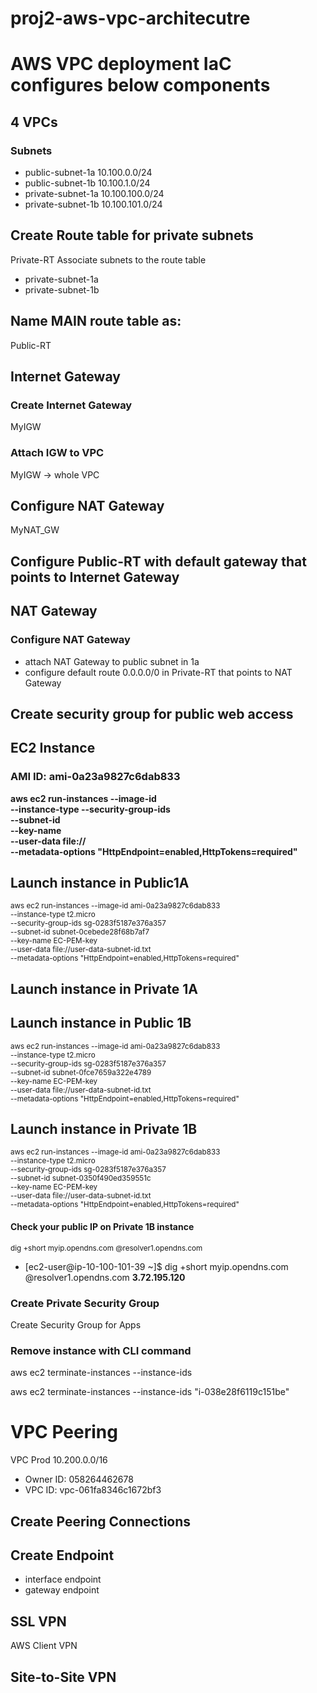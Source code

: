 # proj2-aws-vpc-architecutre


# AWS VPC deployment IaC configures below components
## 4 VPCs
### Subnets
- public-subnet-1a 10.100.0.0/24
- public-subnet-1b 10.100.1.0/24
- private-subnet-1a 10.100.100.0/24
- private-subnet-1b 10.100.101.0/24


## Create Route table for private subnets
Private-RT
Associate subnets to the route table
- private-subnet-1a
- private-subnet-1b

## Name MAIN route table as:
Public-RT

## Internet Gateway
### Create Internet Gateway
MyIGW
### Attach IGW to VPC
MyIGW -> whole VPC

## Configure NAT Gateway
MyNAT_GW

## Configure Public-RT with default gateway that points to Internet Gateway




## NAT Gateway
### Configure NAT Gateway
- attach NAT Gateway to public subnet in 1a
- configure default route 0.0.0.0/0 in Private-RT that points to NAT Gateway

## Create security group for public web access


## EC2 Instance
### AMI ID: ami-0a23a9827c6dab833

**aws ec2 run-instances --image-id <value> \
--instance-type --security-group-ids <value> \
--subnet-id <value> \
--key-name <value> \
--user-data file://<value> \
 --metadata-options "HttpEndpoint=enabled,HttpTokens=required"**


## Launch instance in Public1A
<sub>aws ec2 run-instances --image-id ami-0a23a9827c6dab833 \
--instance-type t2.micro \
 --security-group-ids sg-0283f5187e376a357 \
 --subnet-id subnet-0cebede28f68b7af7 \
 --key-name EC-PEM-key \
 --user-data file://user-data-subnet-id.txt \
 --metadata-options "HttpEndpoint=enabled,HttpTokens=required"</sup>



## Launch instance in Private 1A


## Launch instance in Public 1B
<sub>aws ec2 run-instances --image-id ami-0a23a9827c6dab833 \
--instance-type t2.micro \
 --security-group-ids sg-0283f5187e376a357 \
 --subnet-id subnet-0fce7659a322e4789 \
 --key-name EC-PEM-key \
 --user-data file://user-data-subnet-id.txt \
 --metadata-options "HttpEndpoint=enabled,HttpTokens=required"</sup>




## Launch instance in Private 1B
<sub>aws ec2 run-instances --image-id ami-0a23a9827c6dab833 \
--instance-type t2.micro \
 --security-group-ids sg-0283f5187e376a357 \
 --subnet-id subnet-0350f490ed359551c \
 --key-name EC-PEM-key \
 --user-data file://user-data-subnet-id.txt \
 --metadata-options "HttpEndpoint=enabled,HttpTokens=required"</sup>


#### Check your public IP on Private 1B instance
<sub>dig +short myip.opendns.com @resolver1.opendns.com</sup>

- [ec2-user@ip-10-100-101-39 ~]$ dig +short myip.opendns.com @resolver1.opendns.com
 **3.72.195.120**


### Create Private Security Group
Create Security Group for Apps



### Remove instance with CLI command

aws ec2 terminate-instances --instance-ids <value> <value>

aws ec2 terminate-instances --instance-ids "i-038e28f6119c151be"


# VPC Peering
VPC Prod 10.200.0.0/16

- Owner ID: 058264462678
- VPC ID: vpc-061fa8346c1672bf3
## Create Peering Connections
## Create Endpoint
- interface endpoint
- gateway endpoint


## SSL VPN
AWS Client VPN

## Site-to-Site VPN
